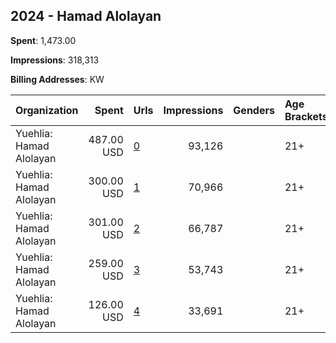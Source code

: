 ## 2024 - Hamad Alolayan 
**Spent**: 1,473.00

**Impressions**: 318,313

**Billing Addresses**: KW

|Organization|Spent|Urls|Impressions|Genders|Age Brackets|Country Codes|
|:---|---:|:---|---:|:---|:---|:---|
|Yuehlia: Hamad Alolayan|487.00 USD|[0](https://www.snap.com/political-ads/asset/5f13dbf2ec6fbcfa6debcf0601f3e7fef3db268acaf5db4e2d18da8869cc556b?mediaType=mp4)|93,126||21+|kuwait|
|Yuehlia: Hamad Alolayan|300.00 USD|[1](https://www.snap.com/political-ads/asset/03e2ff3d3b33bea207957451fead01d1cc1d3f6255e75d466ebdcd5922b96836?mediaType=mp4)|70,966||21+|kuwait|
|Yuehlia: Hamad Alolayan|301.00 USD|[2](https://www.snap.com/political-ads/asset/43c98d99a70129f3affdc726f4bfb6e71e931cebbc029d5d56c5b6013db3b9b2?mediaType=mp4)|66,787||21+|kuwait|
|Yuehlia: Hamad Alolayan|259.00 USD|[3](https://www.snap.com/political-ads/asset/27b7662f91888a2ae5ccf1044401068ae61c530c9e741dec7a132c2fec773afb?mediaType=mp4)|53,743||21+|kuwait|
|Yuehlia: Hamad Alolayan|126.00 USD|[4](https://www.snap.com/political-ads/asset/afa7c4fb564a075cbf306d4e8a7e37f54f6921e19086fea5e2245021dff5c6ab?mediaType=mp4)|33,691||21+|kuwait|
